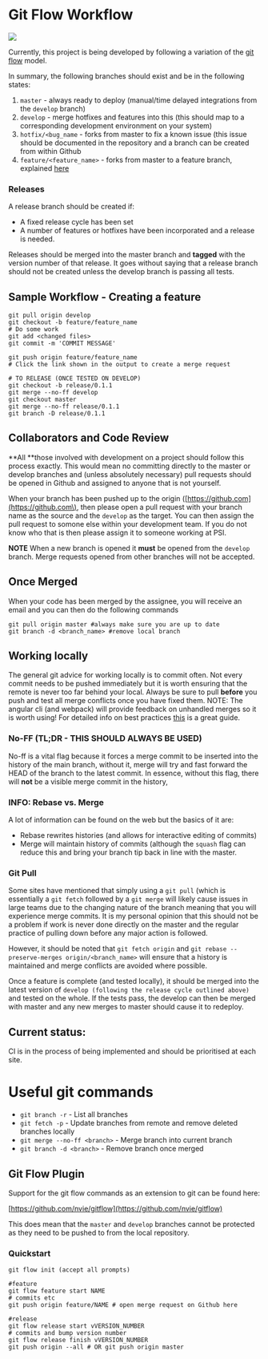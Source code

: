 # Git Flow Workflow

![](https://images.duckduckgo.com/iu/?u=http%3A%2F%2F1.bp.blogspot.com%2F-ct9MmWf5gJk%2FU2Pe9V8A5GI%2FAAAAAAAAAT0%2F0Y-XvAb9RB8%2Fs1600%2Fgitflow-orig-diagram.png&f=1)

Currently, this project is being developed by following a variation of the [git flow](https://www.atlassian.com/git/tutorials/comparing-workflows/gitflow-workflow) model.

In summary, the following branches should exist and be in the following states:  
1. `master` - always ready to deploy \(manual/time delayed integrations from the `develop` branch\)  
2. `develop` - merge hotfixes and features into this \(this should map to a corresponding development environment on your system\)  
3. `hotfix/<bug_name` - forks from master to fix a known issue \(this issue should be documented in the repository and a branch can be created from within Github  
4. `feature/<feature_name>` - forks from master to a feature branch, explained [here](https://gitlab.psi.ch/help/workflow/workflow.md)

### Releases

A release branch should be created if:

* A fixed release cycle has been set
* A number of features or hotfixes have been incorporated and a release is needed.

Releases should be merged into the master branch and **tagged** with the version number of that release. It goes without saying that a release branch should not be created unless the develop branch is passing all tests.

## Sample Workflow - Creating a feature

```
git pull origin develop
git checkout -b feature/feature_name
# Do some work
git add <changed files>
git commit -m 'COMMIT MESSAGE'

git push origin feature/feature_name
# Click the link shown in the output to create a merge request

# TO RELEASE (ONCE TESTED ON DEVELOP)
git checkout -b release/0.1.1
git merge --no-ff develop
git checkout master
git merge --no-ff release/0.1.1
git branch -D release/0.1.1
```

## Collaborators and Code Review

**All **those involved with development on a project should follow this process exactly. This would mean no committing directly to the master or develop branches and \(unless absolutely necessary\) pull requests should be opened in Github and assigned to anyone that is not yourself.

When your branch has been pushed up to the origin \([https://github.com](https://github.com\), then please open a pull request with your branch name as the source and the `develop` as the target. You can then assign the pull request to somone else within your development team. If you do not know who that is then please assign it to someone working at PSI.

**NOTE** When a new branch is opened it **must** be opened from the `develop` branch. Merge requests opened from other branches will not be accepted.

## Once Merged

When your code has been merged by the assignee, you will receive an email and you can then do the following commands

```
git pull origin master #always make sure you are up to date
git branch -d <branch_name> #remove local branch
```

## Working locally

The general git advice for working locally is to commit often. Not every commit needs to be pushed immediately but it is worth ensuring that the remote is never too far behind your local. Always be sure to pull **before** you push and test all merge conflicts once you have fixed them. NOTE: The angular cli \(and webpack\) will provide feedback on unhandled merges so it is worth using! For detailed info on best practices [this](https://sethrobertson.github.io/GitBestPractices/) is a great guide.

### No-FF \(TL;DR - THIS SHOULD ALWAYS BE USED\)

No-ff is a vital flag because it forces a merge commit to be inserted into the history of the main branch, without it, merge will try and fast forward the HEAD of the branch to the latest commit. In essence, without this flag, there will **not** be a visible merge commit in the history,

### INFO: Rebase vs. Merge

A lot of information can be found on the web but the basics of it are:

* Rebase rewrites histories  \(and allows for interactive editing of commits\)
* Merge will maintain history of commits \(although the `squash` flag can reduce this and bring your branch tip back in line with the master.

### Git Pull

Some sites have mentioned that simply using a `git pull` \(which is essentially a `git fetch` followed by a `git merge` will likely cause issues in large teams due to the changing nature of the branch meaning that you will experience merge commits. It is my personal opinion that this should not be a problem if work is never done directly on the master and the regular practice of pulling down before any major action is followed.

However, it should be noted that `git fetch origin` and `git rebase --preserve-merges origin/<branch_name>` will ensure that a history is maintained and merge conflicts are avoided where possible.

Once a feature is complete \(and tested locally\), it should be merged into the latest version of `develop (following the release cycle outlined above)` and tested on the whole. If the tests pass, the develop can then be merged with master and any new merges to master should cause it to redeploy.

## Current status:

CI is in the process of being implemented and should be prioritised at each site.

# Useful git commands

* `git branch -r` -  List all branches
* `git fetch -p` -  Update branches from remote and remove deleted branches locally
* `git merge --no-ff <branch>` -  Merge branch into current branch
* `git branch -d <branch>` -  Remove branch once merged 

## Git Flow Plugin

Support for the git flow commands as an extension to git can be found here:

[https://github.com/nvie/gitflow](https://github.com/nvie/gitflow)

This does mean that the `master` and `develop` branches cannot be protected as they need to be pushed to from the local repository.

### Quickstart

```
git flow init (accept all prompts)

#feature
git flow feature start NAME
# commits etc
git push origin feature/NAME # open merge request on Github here

#release
git flow release start vVERSION_NUMBER
# commits and bump version number
git flow release finish vVERSION_NUMBER
git push origin --all # OR git push origin master
```



